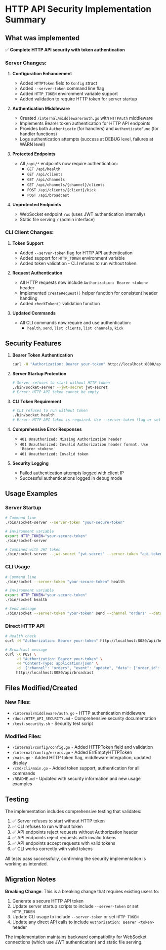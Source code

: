 # HTTP API Security Implementation Summary

## What was implemented

✅ **Complete HTTP API security with token authentication**

### Server Changes:
1. **Configuration Enhancement**
   - Added `HTTPToken` field to `Config` struct
   - Added `--server-token` command line flag
   - Added `HTTP_TOKEN` environment variable support
   - Added validation to require HTTP token for server startup

2. **Authentication Middleware**
   - Created `/internal/middleware/auth.go` with `HTTPAuth` middleware
   - Implements Bearer token authentication for HTTP API endpoints
   - Provides both `Authenticate` (for handlers) and `AuthenticateFunc` (for handler functions)
   - Logs authentication attempts (success at DEBUG level, failures at WARN level)

3. **Protected Endpoints**
   - All `/api/*` endpoints now require authentication:
     - `GET /api/health`
     - `GET /api/clients` 
     - `GET /api/channels`
     - `GET /api/channels/{channel}/clients`
     - `POST /api/clients/{client}/kick`
     - `POST /api/broadcast`

4. **Unprotected Endpoints**
   - WebSocket endpoint `/ws` (uses JWT authentication internally)
   - Static file serving `/` (admin interface)

### CLI Client Changes:
1. **Token Support**
   - Added `--server-token` flag for HTTP API authentication
   - Added support for `HTTP_TOKEN` environment variable
   - Added token validation - CLI refuses to run without token

2. **Request Authentication**
   - All HTTP requests now include `Authorization: Bearer <token>` header
   - Implemented `createRequest()` helper function for consistent header handling
   - Added `checkToken()` validation function

3. **Updated Commands**
   - All CLI commands now require and use authentication:
     - `health`, `send`, `list clients`, `list channels`, `kick`

## Security Features

1. **Bearer Token Authentication**
   ```bash
   curl -H "Authorization: Bearer your-token" http://localhost:8080/api/health
   ```

2. **Server Startup Protection**
   ```bash
   # Server refuses to start without HTTP token
   ./bin/socket-server --jwt-secret jwt-secret
   # Error: HTTP API token cannot be empty
   ```

3. **CLI Token Requirement**
   ```bash
   # CLI refuses to run without token
   ./bin/socket health
   # Error: HTTP API token is required. Use --server-token flag or set HTTP_TOKEN environment variable.
   ```

4. **Comprehensive Error Responses**
   - `401 Unauthorized: Missing Authorization header`
   - `401 Unauthorized: Invalid Authorization header format. Use 'Bearer <token>'`
   - `401 Unauthorized: Invalid token`

5. **Security Logging**
   - Failed authentication attempts logged with client IP
   - Successful authentications logged in debug mode

## Usage Examples

### Server Startup
```bash
# Command line
./bin/socket-server --server-token "your-secure-token"

# Environment variable
export HTTP_TOKEN="your-secure-token"
./bin/socket-server

# Combined with JWT token
./bin/socket-server --jwt-secret "jwt-secret" --server-token "api-token"
```

### CLI Usage
```bash
# Command line
./bin/socket --server-token "your-secure-token" health

# Environment variable
export HTTP_TOKEN="your-secure-token"
./bin/socket health

# Send message
./bin/socket --server-token "your-token" send --channel "orders" --data '{"test": true}'
```

### Direct HTTP API
```bash
# Health check
curl -H "Authorization: Bearer your-token" http://localhost:8080/api/health

# Broadcast message
curl -X POST \
     -H "Authorization: Bearer your-token" \
     -H "Content-Type: application/json" \
     -d '{"channel": "orders", "event": "update", "data": {"order_id": 123}}' \
     http://localhost:8080/api/broadcast
```

## Files Modified/Created

### New Files:
- `/internal/middleware/auth.go` - HTTP authentication middleware
- `/docs/HTTP_API_SECURITY.md` - Comprehensive security documentation
- `/test-security.sh` - Security test script

### Modified Files:
- `/internal/config/config.go` - Added HTTPToken field and validation
- `/internal/config/errors.go` - Added ErrEmptyHTTPToken
- `/main.go` - Added HTTP token flag, middleware integration, updated display
- `/cmd/cli/main.go` - Added token support, authentication for all commands
- `/README.md` - Updated with security information and new usage examples

## Testing

The implementation includes comprehensive testing that validates:
1. ✅ Server refuses to start without HTTP token
2. ✅ CLI refuses to run without token  
3. ✅ API endpoints reject requests without Authorization header
4. ✅ API endpoints reject requests with invalid tokens
5. ✅ API endpoints accept requests with valid tokens
6. ✅ CLI works correctly with valid tokens

All tests pass successfully, confirming the security implementation is working as intended.

## Migration Notes

**Breaking Change**: This is a breaking change that requires existing users to:
1. Generate a secure HTTP API token
2. Update server startup scripts to include `--server-token` or set `HTTP_TOKEN`
3. Update CLI usage to include `--server-token` or set `HTTP_TOKEN`
4. Update any direct API calls to include `Authorization: Bearer <token>` header

The implementation maintains backward compatibility for WebSocket connections (which use JWT authentication) and static file serving.
